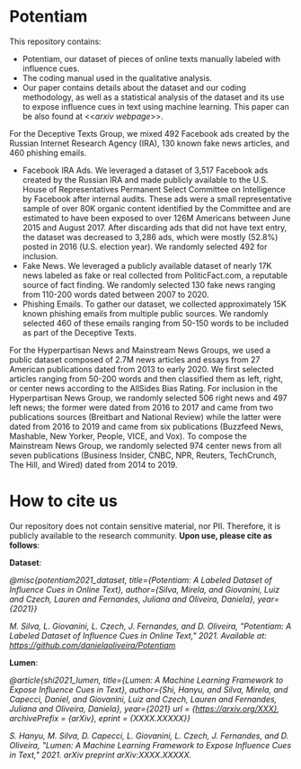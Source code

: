 # Potentiam

This repository contains:
* Potentiam, our dataset of pieces of online texts manually labeled with influence cues.
* The coding manual used in the qualitative analysis.
* Our paper contains details about the dataset and our coding methodology, as well as a statistical analysis of the dataset and its use to expose influence cues in text using machine learning. This paper can be also found at <<*arxiv webpage*>>. 

For the Deceptive Texts Group, we mixed 492 Facebook ads created by the Russian Internet Research Agency (IRA), 130 known fake news articles, and 460 phishing emails. 
* Facebook IRA Ads. We leveraged a dataset of 3,517 Facebook ads created by the Russian IRA and made publicly available to the U.S. House of Representatives Permanent Select Committee on Intelligence  by Facebook after internal audits. These ads were a small representative sample of over 80K organic content identified by the Committee and are estimated to have been exposed to over 126M Americans between June 2015 and August 2017. After discarding ads that did not have text entry, the dataset was decreased to 3,286 ads, which were mostly (52.8%) posted in 2016 (U.S. election year). We randomly selected 492 for inclusion. 
* Fake News. We leveraged a publicly available dataset of nearly 17K news labeled as fake or real collected from PoliticFact.com, a reputable source of fact finding. We randomly selected 130 fake news ranging from 110-200 words dated between 2007 to 2020. 
* Phishing Emails. To gather our dataset, we collected approximately 15K known phishing emails from multiple public sources. We randomly selected 460 of these emails ranging from 50-150 words to be included as part of the Deceptive Texts.

For the Hyperpartisan News and Mainstream News Groups, we used a public dataset composed of 2.7M news articles and essays from 27 American publications dated from 2013 to early 2020. We first selected articles ranging from 50-200 words and then classified them as left, right, or center news according to the AllSides Bias Rating. For inclusion in the Hyperpartisan News Group, we randomly selected 506 right news and 497 left news; the former were dated from 2016 to 2017 and came from two publications sources (Breitbart and National Review) while the latter were dated from 2016 to 2019 and came from six publications (Buzzfeed News, Mashable, New Yorker, People, VICE, and Vox). To compose the Mainstream News Group, we randomly selected 974 center news from all seven publications (Business Insider, CNBC, NPR, Reuters, TechCrunch, The Hill, and Wired) dated from 2014 to 2019.

# How to cite us

Our repository does not contain sensitive material, nor PII. Therefore, it is publicly available to the research community. **Upon use, please cite as follows**:

**Dataset**: 

*@misc{potentiam2021_dataset, 
title={Potentiam: A Labeled Dataset of Influence Cues in Online Text}, 
author={Silva, Mirela, and Giovanini, Luiz and Czech, Lauren and Fernandes, Juliana and Oliveira, Daniela}, 
year={2021}}*

*M. Silva, L. Giovanini, L. Czech, J. Fernandes, and D. Oliveira, "Potentiam: A Labeled Dataset of Influence Cues in Online Text," 2021. Available at: https://github.com/danielaoliveira/Potentiam*

**Lumen**: 

*@article{shi2021_lumen, 
title={Lumen: A Machine Learning Framework to Expose Influence Cues in Text}, 
author={Shi, Hanyu, and Silva, Mirela, and Capecci, Daniel, and Giovanini, Luiz and Czech, Lauren and Fernandes, Juliana and Oliveira, Daniela}, 
year={2021}
url = {https://arxiv.org/XXX},
archivePrefix = {arXiv},
eprint = {XXXX.XXXXX}}*

*S. Hanyu, M. Silva, D. Capecci, L. Giovanini, L. Czech, J. Fernandes, and D. Oliveira, "Lumen: A Machine Learning Framework to Expose Influence Cues in Text," 2021. arXiv preprint arXiv:XXXX.XXXXX.*
